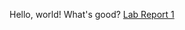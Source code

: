 Hello, world! What's good?
[Lab Report 1](https://aquazap.github.io/cse15l-lab-reports/lab-report-1-week-0.md)